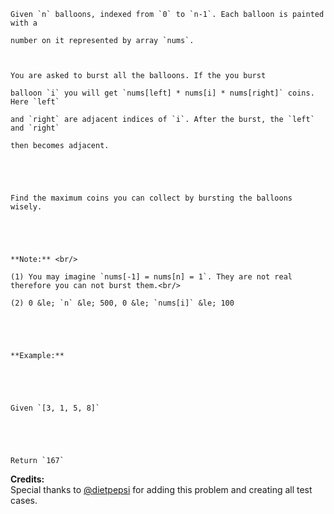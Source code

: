 

    Given `n` balloons, indexed from `0` to `n-1`. Each balloon is painted with a
    number on it represented by array `nums`.

    You are asked to burst all the balloons. If the you burst
    balloon `i` you will get `nums[left] * nums[i] * nums[right]` coins. Here `left`
    and `right` are adjacent indices of `i`. After the burst, the `left` and `right`
    then becomes adjacent.



    Find the maximum coins you can collect by bursting the balloons wisely.



    **Note:** <br/>
    (1) You may imagine `nums[-1] = nums[n] = 1`. They are not real therefore you can not burst them.<br/>
    (2) 0 &le; `n` &le; 500, 0 &le; `nums[i]` &le; 100



    **Example:**



    Given `[3, 1, 5, 8]`



    Return `167`


**Credits:**<br />Special thanks to [@dietpepsi](https://leetcode.com/discuss/user/dietpepsi) for adding this problem and creating all test cases.
